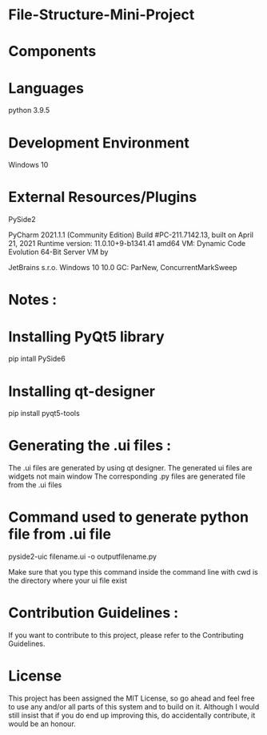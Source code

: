  # File-Structure-Mini-Project

# Components 
# Languages 
python 3.9.5
# Development Environment 
Windows 10
# External Resources/Plugins 
PySide2

PyCharm 2021.1.1 (Community Edition) Build #PC-211.7142.13, built on April 21, 2021 Runtime version: 11.0.10+9-b1341.41 amd64 VM: Dynamic Code Evolution 64-Bit Server VM by 

JetBrains s.r.o. Windows 10 10.0 GC: ParNew, ConcurrentMarkSweep 



# Notes :

# Installing PyQt5 library 
pip intall PySide6

# Installing qt-designer 
pip install pyqt5-tools

# Generating the .ui files :

The .ui files are generated by using qt designer. The generated ui files are widgets not main window The corresponding .py files are generated file from the .ui files

# Command used to generate python file from .ui file

pyside2-uic filename.ui -o outputfilename.py

Make sure that you type this command inside the command line with cwd is the directory where your ui file exist

# Contribution Guidelines :


If you want to contribute to this project, please refer to the Contributing Guidelines.

# License


This project has been assigned the MIT License, so go ahead and feel free to use any and/or all parts of this system and to build on it. Although I would still insist that if you do end up improving this, do accidentally contribute, it would be an honour.

